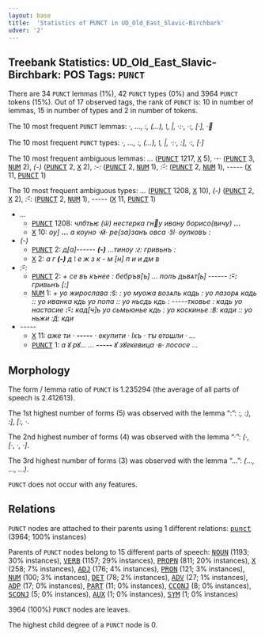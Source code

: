 ```yaml
---
layout: base
title:  'Statistics of PUNCT in UD_Old_East_Slavic-Birchbark'
udver: '2'
---
```


## Treebank Statistics: UD_Old_East_Slavic-Birchbark: POS Tags: `PUNCT`

There are 34 `PUNCT` lemmas (1%), 42 `PUNCT` types (0%) and 3964 `PUNCT` tokens (15%).
Out of 17 observed tags, the rank of `PUNCT` is: 10 in number of lemmas, 15 in number of types and 2 in number of tokens.

The 10 most frequent `PUNCT` lemmas: <em>·, …, :, (…), ⁞, |, ·:·, ·:, [·], ·</em>

The 10 most frequent `PUNCT` types:  <em>·, …, :, (…), ⁞, |, ·:·, :], ·:, [·]</em>

The 10 most frequent ambiguous lemmas: <em>…</em> (<tt><a href="orv_birchbark-pos-PUNCT.html">PUNCT</a></tt> 1217, <tt><a href="orv_birchbark-pos-X.html">X</a></tt> 5), <em>·-·</em> (<tt><a href="orv_birchbark-pos-PUNCT.html">PUNCT</a></tt> 3, <tt><a href="orv_birchbark-pos-NUM.html">NUM</a></tt> 2), <em>(-)</em> (<tt><a href="orv_birchbark-pos-PUNCT.html">PUNCT</a></tt> 2, <tt><a href="orv_birchbark-pos-X.html">X</a></tt> 2), <em>:-:</em> (<tt><a href="orv_birchbark-pos-PUNCT.html">PUNCT</a></tt> 2, <tt><a href="orv_birchbark-pos-NUM.html">NUM</a></tt> 1), <em>:-҃:</em> (<tt><a href="orv_birchbark-pos-PUNCT.html">PUNCT</a></tt> 2, <tt><a href="orv_birchbark-pos-NUM.html">NUM</a></tt> 1), <em>-----</em> (<tt><a href="orv_birchbark-pos-X.html">X</a></tt> 11, <tt><a href="orv_birchbark-pos-PUNCT.html">PUNCT</a></tt> 1)

The 10 most frequent ambiguous types:  <em>…</em> (<tt><a href="orv_birchbark-pos-PUNCT.html">PUNCT</a></tt> 1208, <tt><a href="orv_birchbark-pos-X.html">X</a></tt> 10), <em>(-)</em> (<tt><a href="orv_birchbark-pos-PUNCT.html">PUNCT</a></tt> 2, <tt><a href="orv_birchbark-pos-X.html">X</a></tt> 2), <em>:-҃:</em> (<tt><a href="orv_birchbark-pos-PUNCT.html">PUNCT</a></tt> 2, <tt><a href="orv_birchbark-pos-NUM.html">NUM</a></tt> 1), <em>-----</em> (<tt><a href="orv_birchbark-pos-X.html">X</a></tt> 11, <tt><a href="orv_birchbark-pos-PUNCT.html">PUNCT</a></tt> 1)


* <em>…</em>
  * <tt><a href="orv_birchbark-pos-PUNCT.html">PUNCT</a></tt> 1208: <em>члбтьѥ (ѿ) нестерка гну ивану борисо(вичу) <b>…</b></em>
  * <tt><a href="orv_birchbark-pos-X.html">X</a></tt> 10: <em>ѹ] <b>…</b> а кѹно ·м҃· ре{за}занъ овса ·з҃ӏ· ѹлковъ :</em>
* <em>(-)</em>
  * <tt><a href="orv_birchbark-pos-PUNCT.html">PUNCT</a></tt> 2: <em>д[а]------ <b>(-)</b> …<lbr/>тинѹ :ꙅ: гривьнъ :</em>
  * <tt><a href="orv_birchbark-pos-X.html">X</a></tt> 2: <em>а г <b>(-)</b> д ⁞ е ж з к - м [н] п и и дм в</em>
* <em>:-҃:</em>
  * <tt><a href="orv_birchbark-pos-PUNCT.html">PUNCT</a></tt> 2: <em>+ се въ кънее : бебръв[ъ] … полъ дьвѧт[ь] ------ <b>:-҃:</b> гривьнъ [:]</em>
  * <tt><a href="orv_birchbark-pos-NUM.html">NUM</a></tt> 1: <em>+ уо жирослава :ѕ҃: : уо муожа возѧль кадь : уо лазорѧ кадь :: уо иванка кдь уо попа :: уо ньсдь кдь : -----тковье : кадь уо настасие <b>:-҃:</b> кад[ч]ь уо сьмьюнье кдь : уо коскинье :в҃: кади :: уо ньжи :д҃: кди</em>
* <em>-----</em>
  * <tt><a href="orv_birchbark-pos-X.html">X</a></tt> 11: <em>аже ти · <b>-----</b> · ꙩкупити · ӏх<lbr/>ъ · тꙑ ꙩтошли · …</em>
  * <tt><a href="orv_birchbark-pos-PUNCT.html">PUNCT</a></tt> 1: <em>а ꙋ рꙋ… … <b>-----</b> ꙋ зꙋекевица ·в· лососе …</em>

## Morphology

The form / lemma ratio of `PUNCT` is 1.235294 (the average of all parts of speech is 2.412613).

The 1st highest number of forms (5) was observed with the lemma “:”: <em>:, :), :], [:, ·</em>.

The 2nd highest number of forms (4) was observed with the lemma “·”: <em>(·, [·, ·, ·]</em>.

The 3rd highest number of forms (3) was observed with the lemma “…”: <em>(…, …, …)</em>.

`PUNCT` does not occur with any features.


## Relations

`PUNCT` nodes are attached to their parents using 1 different relations: <tt><a href="orv_birchbark-dep-punct.html">punct</a></tt> (3964; 100% instances)

Parents of `PUNCT` nodes belong to 15 different parts of speech: <tt><a href="orv_birchbark-pos-NOUN.html">NOUN</a></tt> (1193; 30% instances), <tt><a href="orv_birchbark-pos-VERB.html">VERB</a></tt> (1157; 29% instances), <tt><a href="orv_birchbark-pos-PROPN.html">PROPN</a></tt> (811; 20% instances), <tt><a href="orv_birchbark-pos-X.html">X</a></tt> (258; 7% instances), <tt><a href="orv_birchbark-pos-ADJ.html">ADJ</a></tt> (176; 4% instances), <tt><a href="orv_birchbark-pos-PRON.html">PRON</a></tt> (121; 3% instances), <tt><a href="orv_birchbark-pos-NUM.html">NUM</a></tt> (100; 3% instances), <tt><a href="orv_birchbark-pos-DET.html">DET</a></tt> (78; 2% instances), <tt><a href="orv_birchbark-pos-ADV.html">ADV</a></tt> (27; 1% instances), <tt><a href="orv_birchbark-pos-ADP.html">ADP</a></tt> (17; 0% instances), <tt><a href="orv_birchbark-pos-PART.html">PART</a></tt> (11; 0% instances), <tt><a href="orv_birchbark-pos-CCONJ.html">CCONJ</a></tt> (8; 0% instances), <tt><a href="orv_birchbark-pos-SCONJ.html">SCONJ</a></tt> (5; 0% instances), <tt><a href="orv_birchbark-pos-AUX.html">AUX</a></tt> (1; 0% instances), <tt><a href="orv_birchbark-pos-SYM.html">SYM</a></tt> (1; 0% instances)

3964 (100%) `PUNCT` nodes are leaves.

The highest child degree of a `PUNCT` node is 0.

